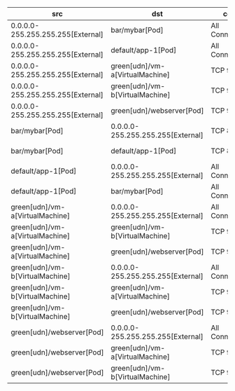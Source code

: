 | src | dst | conn | network | 
|-----|-----|------|------|
| 0.0.0.0-255.255.255.255[External] | bar/mybar[Pod] | All Connections | pod-network | 
| 0.0.0.0-255.255.255.255[External] | default/app-1[Pod] | All Connections | pod-network | 
| 0.0.0.0-255.255.255.255[External] | green[udn]/vm-a[VirtualMachine] | TCP 9001 | green | 
| 0.0.0.0-255.255.255.255[External] | green[udn]/vm-b[VirtualMachine] | TCP 9001 | green | 
| 0.0.0.0-255.255.255.255[External] | green[udn]/webserver[Pod] | TCP 9001 | green | 
| bar/mybar[Pod] | 0.0.0.0-255.255.255.255[External] | TCP 8080 | pod-network | 
| bar/mybar[Pod] | default/app-1[Pod] | TCP 8080 | pod-network | 
| default/app-1[Pod] | 0.0.0.0-255.255.255.255[External] | All Connections | pod-network | 
| default/app-1[Pod] | bar/mybar[Pod] | All Connections | pod-network | 
| green[udn]/vm-a[VirtualMachine] | 0.0.0.0-255.255.255.255[External] | All Connections | green | 
| green[udn]/vm-a[VirtualMachine] | green[udn]/vm-b[VirtualMachine] | TCP 9001 | green | 
| green[udn]/vm-a[VirtualMachine] | green[udn]/webserver[Pod] | TCP 9001 | green | 
| green[udn]/vm-b[VirtualMachine] | 0.0.0.0-255.255.255.255[External] | All Connections | green | 
| green[udn]/vm-b[VirtualMachine] | green[udn]/vm-a[VirtualMachine] | TCP 9001 | green | 
| green[udn]/vm-b[VirtualMachine] | green[udn]/webserver[Pod] | TCP 9001 | green | 
| green[udn]/webserver[Pod] | 0.0.0.0-255.255.255.255[External] | All Connections | green | 
| green[udn]/webserver[Pod] | green[udn]/vm-a[VirtualMachine] | TCP 9001 | green | 
| green[udn]/webserver[Pod] | green[udn]/vm-b[VirtualMachine] | TCP 9001 | green | 

